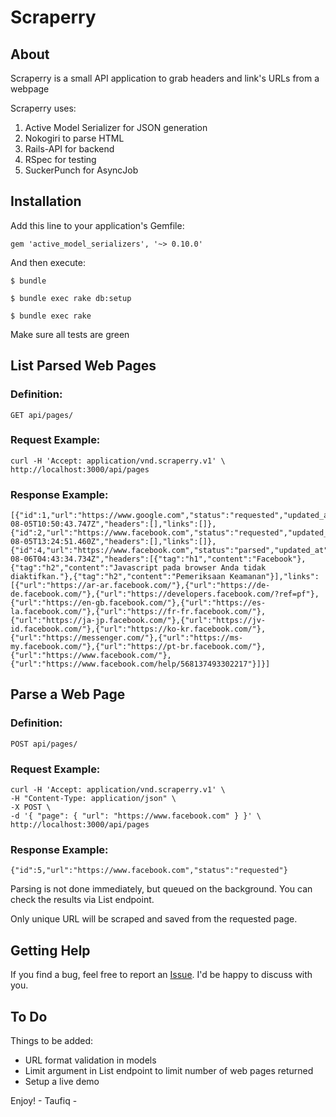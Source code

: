 # Scraperry


## About
Scraperry is a small API application to grab headers and link's URLs from a webpage

Scraperry uses:

1. Active Model Serializer for JSON generation
2. Nokogiri to parse HTML
3. Rails-API for backend
4. RSpec for testing
5. SuckerPunch for AsyncJob

## Installation

Add this line to your application's Gemfile:

```
gem 'active_model_serializers', '~> 0.10.0'
```

And then execute:

```
$ bundle
```

```
$ bundle exec rake db:setup
```

```
$ bundle exec rake
```

Make sure all tests are green


## List Parsed Web Pages
### Definition:

```
GET api/pages/
```

### Request Example:

```
curl -H 'Accept: application/vnd.scraperry.v1' \
http://localhost:3000/api/pages
```

### Response Example:
```
[{"id":1,"url":"https://www.google.com","status":"requested","updated_at":"2016-08-05T10:50:43.747Z","headers":[],"links":[]},{"id":2,"url":"https://www.facebook.com","status":"requested","updated_at":"2016-08-05T13:24:51.460Z","headers":[],"links":[]},{"id":4,"url":"https://www.facebook.com","status":"parsed","updated_at":"2016-08-06T04:43:34.734Z","headers":[{"tag":"h1","content":"Facebook"},{"tag":"h2","content":"Javascript pada browser Anda tidak diaktifkan."},{"tag":"h2","content":"Pemeriksaan Keamanan"}],"links":[{"url":"https://ar-ar.facebook.com/"},{"url":"https://de-de.facebook.com/"},{"url":"https://developers.facebook.com/?ref=pf"},{"url":"https://en-gb.facebook.com/"},{"url":"https://es-la.facebook.com/"},{"url":"https://fr-fr.facebook.com/"},{"url":"https://ja-jp.facebook.com/"},{"url":"https://jv-id.facebook.com/"},{"url":"https://ko-kr.facebook.com/"},{"url":"https://messenger.com/"},{"url":"https://ms-my.facebook.com/"},{"url":"https://pt-br.facebook.com/"},{"url":"https://www.facebook.com/"},{"url":"https://www.facebook.com/help/568137493302217"}]}]
```

## Parse a Web Page

### Definition:

```
POST api/pages/
```

### Request Example:

```
curl -H 'Accept: application/vnd.scraperry.v1' \
-H "Content-Type: application/json" \
-X POST \
-d '{ "page": { "url": "https://www.facebook.com" } }' \
http://localhost:3000/api/pages
```

### Response Example:
```
{"id":5,"url":"https://www.facebook.com","status":"requested"}
```
Parsing is not done immediately, but queued on the background. You can check the results via List endpoint.

Only unique URL will be scraped and saved from the requested page.

## Getting Help

If you find a bug, feel free to report an [Issue](https://github.com/waruboy/scraperry/issues/new). I'd be happy to discuss with you.

## To Do

Things to be added:

- URL format validation in models
- Limit argument in List endpoint to limit number of web pages returned
- Setup a live demo


Enjoy! - Taufiq -




